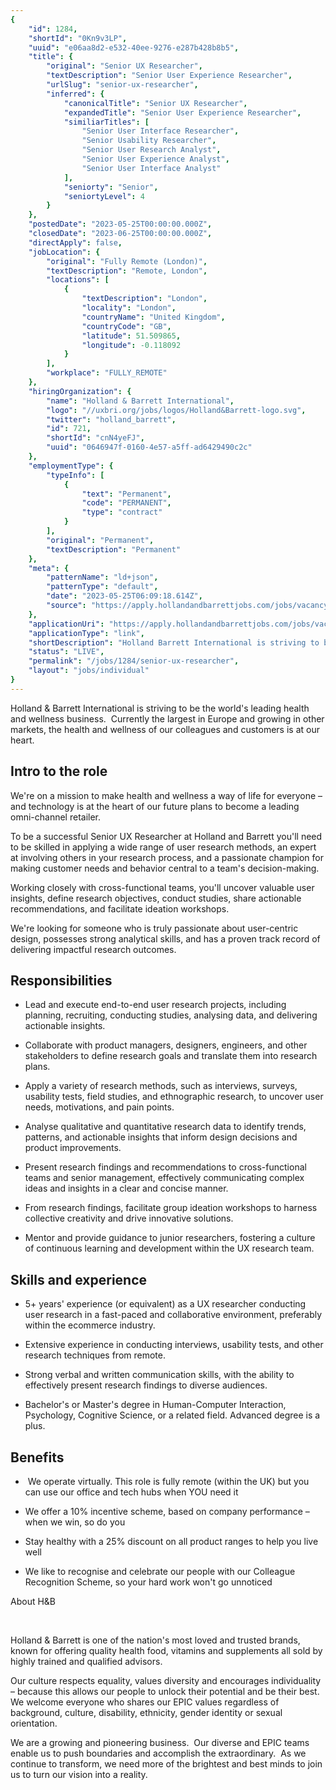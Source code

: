 ```yaml
---
{
	"id": 1284,
	"shortId": "0Kn9v3LP",
	"uuid": "e06aa8d2-e532-40ee-9276-e287b428b8b5",
	"title": {
		"original": "Senior UX Researcher",
		"textDescription": "Senior User Experience Researcher",
		"urlSlug": "senior-ux-researcher",
		"inferred": {
			"canonicalTitle": "Senior UX Researcher",
			"expandedTitle": "Senior User Experience Researcher",
			"similiarTitles": [
				"Senior User Interface Researcher",
				"Senior Usability Researcher",
				"Senior User Research Analyst",
				"Senior User Experience Analyst",
				"Senior User Interface Analyst"
			],
			"seniorty": "Senior",
			"seniortyLevel": 4
		}
	},
	"postedDate": "2023-05-25T00:00:00.000Z",
	"closedDate": "2023-06-25T00:00:00.000Z",
	"directApply": false,
	"jobLocation": {
		"original": "Fully Remote (London)",
		"textDescription": "Remote, London",
		"locations": [
			{
				"textDescription": "London",
				"locality": "London",
				"countryName": "United Kingdom",
				"countryCode": "GB",
				"latitude": 51.509865,
				"longitude": -0.118092
			}
		],
		"workplace": "FULLY_REMOTE"
	},
	"hiringOrganization": {
		"name": "Holland & Barrett International",
		"logo": "//uxbri.org/jobs/logos/Holland&Barrett-logo.svg",
		"twitter": "holland_barrett",
		"id": 721,
		"shortId": "cnN4yeFJ",
		"uuid": "0646947f-0160-4e57-a5ff-ad6429490c2c"
	},
	"employmentType": {
		"typeInfo": [
			{
				"text": "Permanent",
				"code": "PERMANENT",
				"type": "contract"
			}
		],
		"original": "Permanent",
		"textDescription": "Permanent"
	},
	"meta": {
		"patternName": "ld+json",
		"patternType": "default",
		"date": "2023-05-25T06:09:18.614Z",
		"source": "https://apply.hollandandbarrettjobs.com/jobs/vacancy/senior-ux-researcher-22608-london/22587/description/?utm_source=Indeed&utm_medium=organic&utm_campaign=Indeed"
	},
	"applicationUri": "https://apply.hollandandbarrettjobs.com/jobs/vacancy/senior-ux-researcher-22608-london/22587/description",
	"applicationType": "link",
	"shortDescription": "Holland Barrett International is striving to be the world's' leading health and wellness business.  Currently the largest in Europe and growing in other markets, the health and wellness of our",
	"status": "LIVE",
	"permalink": "/jobs/1284/senior-ux-researcher",
	"layout": "jobs/individual"
}
---
```

<p>Holland &amp; Barrett International is striving to be the world's leading health and wellness business. &nbsp;Currently the largest in Europe and growing in other markets, the health and wellness of our colleagues and customers is at our heart.&nbsp;</p><h2>Intro to the role</h2><p>We're on a mission to make health and wellness a way of life for everyone – and technology is at the heart of our future plans to become a leading omni-channel retailer.</p><p>To be a successful Senior UX Researcher at Holland and Barrett you'll need to be skilled in applying a wide range of user research methods, an expert at involving others in your research process, and a passionate champion for making customer needs and behavior central to a team's decision-making.</p><p>Working closely with cross-functional teams, you'll uncover valuable user insights, define research objectives, conduct studies, share actionable recommendations, and facilitate ideation workshops.</p><p>We're looking for someone who is truly passionate about user-centric design, possesses strong analytical skills, and has a proven track record of delivering impactful research outcomes.</p><h2>Responsibilities</h2><ul><li><p>Lead and execute end-to-end user research projects, including planning, recruiting, conducting studies, analysing data, and delivering actionable insights.</p></li><li><p>Collaborate with product managers, designers, engineers, and other stakeholders to define research goals and translate them into research plans.</p></li><li><p>Apply a variety of research methods, such as interviews, surveys, usability tests, field studies, and ethnographic research, to uncover user needs, motivations, and pain points.</p></li><li><p>Analyse qualitative and quantitative research data to identify trends, patterns, and actionable insights that inform design decisions and product improvements.</p></li><li><p>Present research findings and recommendations to cross-functional teams and senior management, effectively communicating complex ideas and insights in a clear and concise manner.</p></li><li><p>From research findings, facilitate group ideation workshops to harness collective creativity and drive innovative solutions.</p></li><li><p>Mentor and provide guidance to junior researchers, fostering a culture of continuous learning and development within the UX research team.</p></li></ul><h2>Skills and experience</h2><ul><li><p>5+ years' experience (or equivalent) as a UX researcher conducting user research in a fast-paced and collaborative environment, preferably within the ecommerce industry.</p></li><li><p>Extensive experience in conducting interviews, usability tests, and other research techniques from remote.</p></li><li><p>Strong verbal and written communication skills, with the ability to effectively present research findings to diverse audiences.</p></li><li><p>Bachelor's or Master's degree in Human-Computer Interaction, Psychology, Cognitive Science, or a related field. Advanced degree is a plus.</p></li></ul><h2>Benefits</h2><ul><li><p>&nbsp;We operate virtually. This role is fully remote (within the UK) but you can use our office and tech hubs when YOU need it</p></li><li><p>We offer a 10% incentive scheme, based on company performance – when we win, so do you</p></li><li><p>Stay healthy with a 25% discount on all product ranges to help you live well</p></li><li><p>We like to recognise and celebrate our people with our Colleague Recognition Scheme, so your hard work won't go unnoticed</p></li></ul><p>About H&amp;B</p><p>&nbsp;</p><p>Holland &amp; Barrett is one of the nation's most loved and trusted brands, known for offering quality health food, vitamins and supplements all sold by highly trained and qualified advisors.</p><p>Our culture respects equality, values diversity and encourages individuality – because this allows our people to unlock their potential and be their best. We welcome everyone who shares our EPIC values regardless of background, culture, disability, ethnicity, gender identity or sexual orientation.&nbsp;</p><p>We are a growing and pioneering business.&nbsp; Our diverse and EPIC teams enable us to push boundaries and accomplish the extraordinary. &nbsp;As we continue to transform, we need more of the brightest and best minds to join us to turn our vision into a reality. &nbsp;</p>
